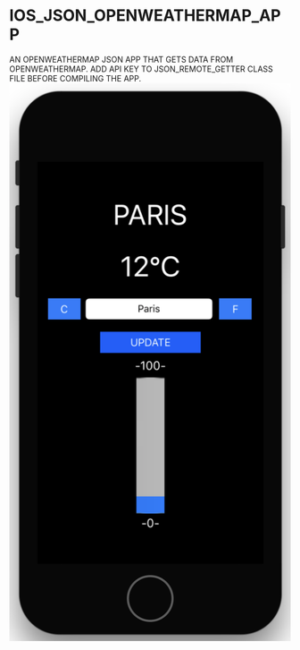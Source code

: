 # IOS_JSON_OPENWEATHERMAP_APP
AN OPENWEATHERMAP JSON APP THAT GETS DATA FROM OPENWEATHERMAP. 
ADD API KEY TO JSON_REMOTE_GETTER CLASS FILE BEFORE COMPILING THE APP. 
![ScreenShot](WHAT_TEMP.png)
